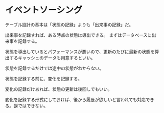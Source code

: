 # イベントソーシング

テーブル設計の基本は「状態の記録」よりも「出来事の記録」だ。

出来事を記録すれば、ある時点の状態は導出できる。
まずはデータベースに出来事を記録する。

状態を導出しているとパフォーマンスが悪いので、更新のたびに最新の状態を算出するキャッシュのデータも用意するといい。

状態を記録するだけでは途中の状態がわからない。

状態を記録する前に、変化を記録する。

変化の記録だけあれば、状態の更新は後回しでもいい。

変化を記録する形式にしておけば、後から履歴が欲しいと言われても対応できる。逆ではできない。
